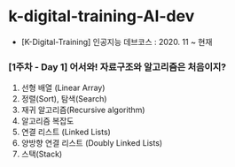 # k-digital-training-AI-dev
+ [K-Digital-Training] 인공지능 데브코스 : 2020. 11 ~ 현재

### [1주차 - Day 1] 어서와! 자료구조와 알고리즘은 처음이지?
1. 선형 배열 (Linear Array)
2. 정렬(Sort), 탐색(Search)
3. 재귀 알고리즘(Recursive algorithm)
4. 알고리즘 복잡도
5. 연결 리스트 (Linked Lists)
6. 양방향 연결 리스트 (Doubly Linked Lists)
7. 스택(Stack)
